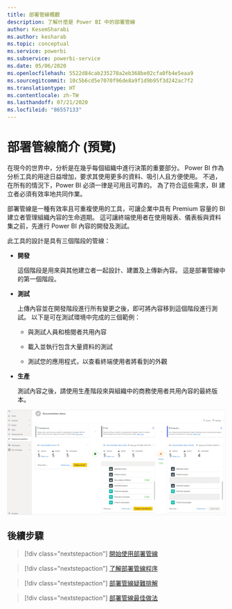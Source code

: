 ```yaml
---
title: 部署管線概觀
description: 了解什麼是 Power BI 中的部署管線
author: KesemSharabi
ms.author: kesharab
ms.topic: conceptual
ms.service: powerbi
ms.subservice: powerbi-service
ms.date: 05/06/2020
ms.openlocfilehash: 5522d84cab235270a2eb368be02cfa0fb4e5eaa9
ms.sourcegitcommit: 10c5b6cd5e7070f96de8a9f1d9b95f3d242ac7f2
ms.translationtype: HT
ms.contentlocale: zh-TW
ms.lasthandoff: 07/21/2020
ms.locfileid: "86557133"
---
```

# <a name="introduction-to-deployment-pipelines-preview"></a>部署管線簡介 (預覽)

在現今的世界中，分析是在幾乎每個組織中進行決策的重要部分。 Power BI 作為分析工具的用途日益增加，要求其使用更多的資料、吸引人且方便使用。 不過，在所有的情況下，Power BI 必須一律是可用且可靠的。 為了符合這些需求，BI 建立者必須有效率地共同作業。

部署管線是一種有效率且可重複使用的工具，可讓企業中具有 Premium 容量的 BI 建立者管理組織內容的生命週期。 這可讓終端使用者在使用報表、儀表板與資料集之前，先進行 Power BI 內容的開發及測試。

此工具的設計是具有三個階段的管線：

* **<a name="development"></a>開發**
    
    這個階段是用來與其他建立者一起設計、建置及上傳新內容。 這是部署管線中的第一個階段。

* **<a name="test"></a>測試**

    上傳內容並在開發階段進行所有變更之後，即可將內容移到這個階段進行測試。 以下是可在測試環境中完成的三個範例：

    * 與測試人員和檢閱者共用內容

    * 載入並執行包含大量資料的測試

    * 測試您的應用程式，以查看終端使用者將看到的外觀

* **<a name="production"></a>生產**

    測試內容之後，請使用生產階段來與組織中的商務使用者共用內容的最終版本。

![運作中部署管線的螢幕擷取畫面，其全部三個階段 ([開發]、[測試] 與 [生產環境]) 皆已經填入。](media/deployment-pipelines-overview/deployment-pipelines.png)

## <a name="next-steps"></a>後續步驟

>[!div class="nextstepaction"]
>[開始使用部署管線](deployment-pipelines-get-started.md)

>[!div class="nextstepaction"]
>[了解部署管線程序](deployment-pipelines-process.md)

>[!div class="nextstepaction"]
>[部署管線疑難排解](deployment-pipelines-troubleshooting.md)

>[!div class="nextstepaction"]
>[部署管線最佳做法](deployment-pipelines-best-practices.md)
